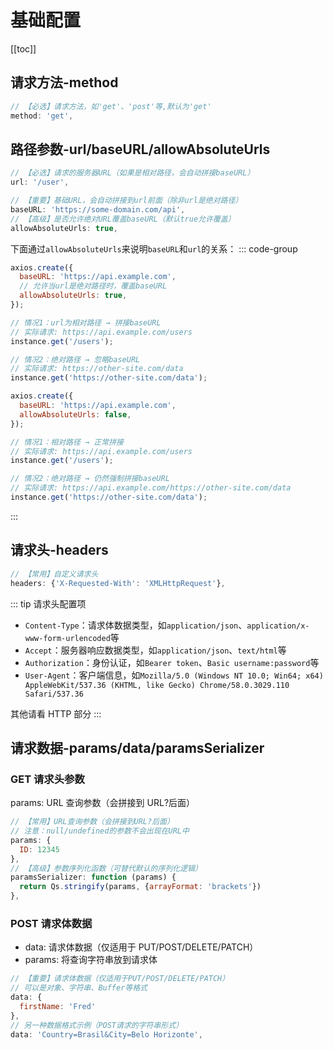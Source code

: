 # 基础配置

[[toc]]

## 请求方法-method

```js
// 【必选】请求方法，如'get'、'post'等,默认为'get'
method: 'get',
```

## 路径参数-url/baseURL/allowAbsoluteUrls

```js
// 【必选】请求的服务器URL（如果是相对路径，会自动拼接baseURL）
url: '/user',

// 【重要】基础URL，会自动拼接到url前面（除非url是绝对路径）
baseURL: 'https://some-domain.com/api',
// 【高级】是否允许绝对URL覆盖baseURL（默认true允许覆盖）
allowAbsoluteUrls: true,
```

下面通过`allowAbsoluteUrls`来说明`baseURL`和`url`的关系：
::: code-group

```js [allowAbsoluteUrls: true（默认）]
axios.create({
  baseURL: 'https://api.example.com',
  // 允许当url是绝对路径时，覆盖baseURL
  allowAbsoluteUrls: true,
});

// 情况1：url为相对路径 → 拼接baseURL
// 实际请求: https://api.example.com/users
instance.get('/users');

// 情况2：绝对路径 → 忽略baseURL
// 实际请求: https://other-site.com/data
instance.get('https://other-site.com/data');
```

```js [allowAbsoluteUrls: false]
axios.create({
  baseURL: 'https://api.example.com',
  allowAbsoluteUrls: false,
});

// 情况1：相对路径 → 正常拼接
// 实际请求: https://api.example.com/users
instance.get('/users');

// 情况2：绝对路径 → 仍然强制拼接baseURL
// 实际请求: https://api.example.com/https://other-site.com/data
instance.get('https://other-site.com/data');
```

:::

## 请求头-headers

```js
// 【常用】自定义请求头
headers: {'X-Requested-With': 'XMLHttpRequest'},
```

::: tip 请求头配置项

- `Content-Type`：请求体数据类型，如`application/json`、`application/x-www-form-urlencoded`等
- `Accept`：服务器响应数据类型，如`application/json`、`text/html`等
- `Authorization`：身份认证，如`Bearer token`、`Basic username:password`等
- `User-Agent`：客户端信息，如`Mozilla/5.0 (Windows NT 10.0; Win64; x64) AppleWebKit/537.36 (KHTML, like Gecko) Chrome/58.0.3029.110 Safari/537.36`

其他请看 HTTP 部分
:::

## 请求数据-params/data/paramsSerializer

### GET 请求头参数

params: URL 查询参数（会拼接到 URL?后面）

```js
// 【常用】URL查询参数（会拼接到URL?后面）
// 注意：null/undefined的参数不会出现在URL中
params: {
  ID: 12345
},
// 【高级】参数序列化函数（可替代默认的序列化逻辑）
paramsSerializer: function (params) {
  return Qs.stringify(params, {arrayFormat: 'brackets'})
},
```

### POST 请求体数据

- data: 请求体数据（仅适用于 PUT/POST/DELETE/PATCH）
- params: 将查询字符串放到请求体

```js
// 【重要】请求体数据（仅适用于PUT/POST/DELETE/PATCH）
// 可以是对象、字符串、Buffer等格式
data: {
  firstName: 'Fred'
},
// 另一种数据格式示例（POST请求的字符串形式）
data: 'Country=Brasil&City=Belo Horizonte',
```
